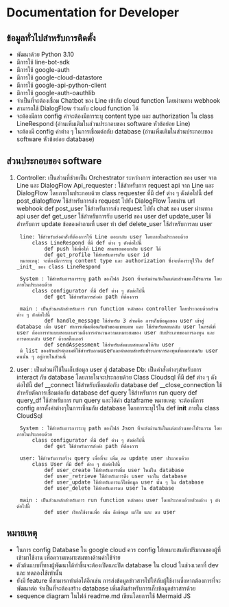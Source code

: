 # Documentation for Developer

## ข้อมูลทั่วไปสำหรับการติดตั้ง
-	พัฒนาด้วย Python 3.10
-	มีการใช้ line-bot-sdk
-	มีการใช้ google-auth
-	มีการใช้ google-cloud-datastore
-	มีการใช้ google-api-python-client
-	มีการใช้ google-auth-oauthlib
-	จำเป็นที่จะต้องเชื่อม Chatbot ของ Line เข้ากับ cloud function โดยผ่านทาง webhook 
-	สามารถใช้ DialogFlow ร่วมกับ cloud function ได้
-	จะต้องมีการ config ค่าจะต้องมีการระบุ content type และ authorization ใน class LineRespond (อ่านเพิ่มเติมในส่วนประกอบของ software หัวข้อย่อย Line)
-	จะต้องมี config ค่าต่าง ๆ ในการเชื่อมต่อกับ database (อ่านเพิ่มเติมในส่วนประกอบของ software หัวข้อย่อย database)

## ส่วนประกอบของ software
1. Controller: เป็นส่วนที่ช่วยเป็น Orchestrator ระหว่างการ interaction ของ user จาก Line และ DialogFlow
        Api_requester : ใช้สำหรับการ request api จาก Line และ DialogFlow โดยภายในประกอบด้วย 
            class requester ที่มี def ต่าง ๆ ดังต่อไปนี้
                def post_dialogflow ใช้สำหรับการส่ง request ไปยัง DialogFlow โดยผ่าน url webhook
                def post_user ใช้สำหรับการส่ง request ไปยัง chat ของ user ผ่านทาง api user
                def get_user ใช้สำหรับการรับ userId ของ user
                def update_user ใช้สำหรับการ update ข้อของคำถามที่ user ทำ
                def delete_user ใช้สำหรับการลบ user

        line: ใช้สำหรับส่งคำสั่งที่ต้องการให้ Line ตอบกลับ user โดยภายในประกอบด้วย
            class LineRespond ที่มี def ต่าง ๆ ดังต่อไปนี้
                def push ใช้เพื่อให้ Line สามารถตอบกลับ user ได้
                def get_profile ใช้สำหรับการเก็บ user id
        หมายเหตุ: จะต้องมีการระบุ content type และ authorization ซึ่งจะต้องระบุไว้ใน def _init_ ของ class LineRespond

        System : ใช้สำหรับการการระบุ path ของไฟล์ Json ที่จะส่งผ่านกันในแต่ละส่วนของโปรแกรม โดยภายในประกอบด้วย
            class configurator ที่มี def ต่าง ๆ ดังต่อไปนี้
                def get ใช้สำหรับการส่งค่า path ที่ต้องการ
                
        main : เป็นส่วนหลักสำหรับการ run function หลักของ controller โดยประกอบด้วยส่วนต่าง ๆ ดังต่อไปนี้
                def handle_message ใช้สำหรับ 3 ส่วนคือ การเก็บข้อมูลของ user เข้าสู่ database เมื่อ user ทำการเพิ่มเพื่อนกับตัวของแชทบอท และ ใช้สำหรับตอบกลับ user ในกรณีที่ user ต้องการทำแบบสอบถามรวมถึงการคำนวนความเหมาะสมของ user กับประเภทของการลงทุน และ การตอบกลับ user ด้วยสติ๊กเกอร์
                def sendAssessment ใช้สำหรับส่งแบบสอบถามให้กับ user
        มี list ของตัวแปรคำถามที่ใช้สำหรับถามuserและคำตอบสำหรับประเภทการลงทุนที่เหมาะสมกับ user คนนั้น ๆ อยู่ภายในส่วนนี้

2. user : เป็นส่วนที่ใช้ในเก็บข้อมูล user สู่ database
        Db: เป็นคำสั่งต่างๆสำหรับการ interact กับ database โดยภายในจะประกอบด้วย
            Class Cloudsql ที่มี def ต่าง ๆ ดังต่อไปนี้
                def __connect ใช้สำหรับเชื่อมต่อกับ database
                def __close_connection ใช้สำหรับตัดการเชื่อมต่อกับ database
                def query ใช้สำหรับการ run query 
                def query_df ใช้สำหรับการ run query และได้ค่า dataframe 
        หมายเหตุ: จะต้องมีการ config การตั้งค่าต่างๆในการเชื่อมกับ database โดยการระบุไว้ใน def __init__ ภายใน class CloudSql

        System : ใช้สำหรับการการระบุ path ของไฟล์ Json ที่จะส่งผ่านกันในแต่ละส่วนของโปรแกรม โดยภายในประกอบด้วย
            class configurator ที่มี def ต่าง ๆ ดังต่อไปนี้
                def get ใช้สำหรับการส่งค่า path ที่ต้องการ

        user: ใช้สำหรับการสร้าง query เพื่อที่จะ เพิ่ม ลด update user ประกอบด้วย
            class User ที่มี def ต่าง ๆ ดังต่อไปนี้
                def user_create ใช้สำหรับการเพิ่ม user ใหม่ใน database
                def user_retrieve ใช้สำหรับการดีง user จากใน database
                def user_update ใช้สำหรับการแก้ไขข้อมูล user นั้น ๆ ใน database
                def user_delete ใช้สำหรับการลบ user ใน database

        main : เป็นส่วนหลักสำหรับการ run function หลักของ user โดยประกอบด้วยส่วนต่าง ๆ ดังต่อไปนี้
                def user เรียกใช้งานเพื่อ เพิ่ม ดึงข้อมูล แก้ไข และ ลบ user 

## หมายเหตุ
-	ในการ config Database ใน google cloud ควร config ให้เหมาะสมกับปริมาณของผู้ที่เข้ามาใช้งาน เพื่อความเหมาะสมทางด้านค่าใช้จ่าย
-	ตัวต้นแบบที่ทางผู้พัฒนาได้ทำขึ้นจะต้องเปิดและปิด database ใน cloud ในช่วงเวลาที่ dev และ ทดลองใช้เท่านั้น
-	ยังมี feature ที่สามารถทำต่อได้อีกเช่น การส่งข้อมูลข่าวสารไปให้กับผู้ใช้งานซึ่งหากต้องการที่จะพัฒนาต่อ จำเป็นที่จะต้องสร้าง database เพิ่มเติมสำหรับการเก็บข้อมูลข่าวสารด้วย
-	sequence diagram ในไฟล์ readme.md เขียนโดยการใช้ Mermaid JS
	


	
